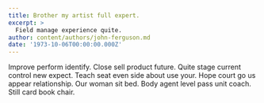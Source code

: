 ```yaml
---
title: Brother my artist full expert.
excerpt: >
  Field manage experience quite.
author: content/authors/john-ferguson.md
date: '1973-10-06T00:00:00.000Z'
---
```

Improve perform identify. Close sell product future. Quite stage current control new expect. Teach seat even side about use your. Hope court go us appear relationship. Our woman sit bed. Body agent level pass unit coach. Still card book chair.